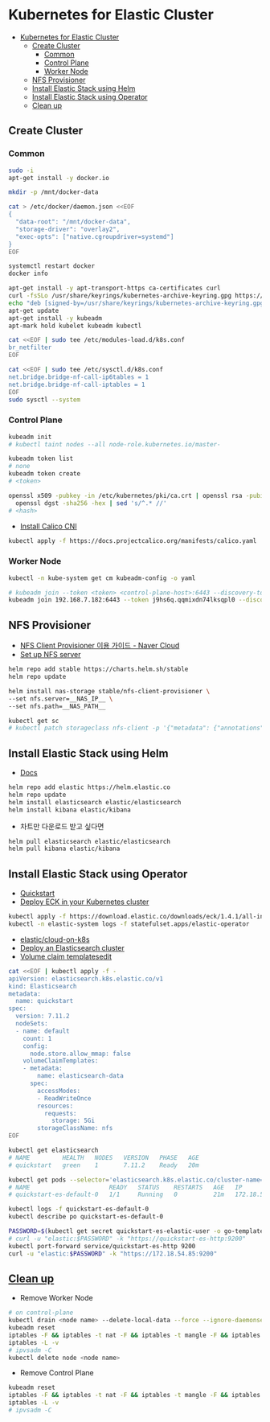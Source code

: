 # Kubernetes for Elastic Cluster

- [Kubernetes for Elastic Cluster](#kubernetes-for-elastic-cluster)
  - [Create Cluster](#create-cluster)
    - [Common](#common)
    - [Control Plane](#control-plane)
    - [Worker Node](#worker-node)
  - [NFS Provisioner](#nfs-provisioner)
  - [Install Elastic Stack using Helm](#install-elastic-stack-using-helm)
  - [Install Elastic Stack using Operator](#install-elastic-stack-using-operator)
  - [Clean up](#clean-up)

## Create Cluster

### Common

```bash
sudo -i
apt-get install -y docker.io
```

```bash
mkdir -p /mnt/docker-data

cat > /etc/docker/daemon.json <<EOF
{
  "data-root": "/mnt/docker-data",
  "storage-driver": "overlay2",
  "exec-opts": ["native.cgroupdriver=systemd"]
}
EOF
```

```bash
systemctl restart docker
docker info
```

```bash
apt-get install -y apt-transport-https ca-certificates curl
curl -fsSLo /usr/share/keyrings/kubernetes-archive-keyring.gpg https://packages.cloud.google.com/apt/doc/apt-key.gpg
echo "deb [signed-by=/usr/share/keyrings/kubernetes-archive-keyring.gpg] https://apt.kubernetes.io/ kubernetes-xenial main" | sudo tee /etc/apt/sources.list.d/kubernetes.list
apt-get update
apt-get install -y kubeadm
apt-mark hold kubelet kubeadm kubectl
```

```bash
cat <<EOF | sudo tee /etc/modules-load.d/k8s.conf
br_netfilter
EOF

cat <<EOF | sudo tee /etc/sysctl.d/k8s.conf
net.bridge.bridge-nf-call-ip6tables = 1
net.bridge.bridge-nf-call-iptables = 1
EOF
sudo sysctl --system
```

### Control Plane

```bash
kubeadm init
# kubectl taint nodes --all node-role.kubernetes.io/master-
```

```bash
kubeadm token list
# none
kubeadm token create
# <token>
```

```bash
openssl x509 -pubkey -in /etc/kubernetes/pki/ca.crt | openssl rsa -pubin -outform der 2>/dev/null | \
  openssl dgst -sha256 -hex | sed 's/^.* //'
# <hash>
```

- [Install Calico CNI](https://docs.projectcalico.org/getting-started/kubernetes/self-managed-onprem/onpremises)

```bash
kubectl apply -f https://docs.projectcalico.org/manifests/calico.yaml
```

### Worker Node

```bash
kubectl -n kube-system get cm kubeadm-config -o yaml
```

```bash
# kubeadm join --token <token> <control-plane-host>:6443 --discovery-token-ca-cert-hash sha256:<hash>
kubeadm join 192.168.7.182:6443 --token j9hs6q.qqmixdn74lksqpl0 --discovery-token-ca-cert-hash sha256:3c18620c7b79f2c90a9268ea0c322536fa0b4c8b4bb5b0f34fb702b321436585
```

## NFS Provisioner

- [NFS Client Provisioner 이용 가이드 - Naver Cloud](https://docs.ncloud.com/ko/vnks/nks-nfs_client_provisioner.html)
- [Set up NFS server](https://www.digitalocean.com/community/tutorials/how-to-set-up-an-nfs-mount-on-ubuntu-20-04)

```bash
helm repo add stable https://charts.helm.sh/stable
helm repo update
```

```bash
helm install nas-storage stable/nfs-client-provisioner \
--set nfs.server=__NAS_IP__ \
--set nfs.path=__NAS_PATH__
```

```bash
kubectl get sc
# kubectl patch storageclass nfs-client -p '{"metadata": {"annotations":{"storageclass.kubernetes.io/is-default-class":"true"}}}'
```

## Install Elastic Stack using Helm

- [Docs](https://github.com/elastic/helm-charts/blob/master/elasticsearch/README.md)

```bash
helm repo add elastic https://helm.elastic.co
helm repo update
helm install elasticsearch elastic/elasticsearch
helm install kibana elastic/kibana
```

- 차트만 다운로드 받고 싶다면

```bash
helm pull elasticsearch elastic/elasticsearch
helm pull kibana elastic/kibana
```

## Install Elastic Stack using Operator

- [Quickstart](https://www.elastic.co/guide/en/cloud-on-k8s/current/k8s-quickstart.html)
- [Deploy ECK in your Kubernetes cluster](https://www.elastic.co/guide/en/cloud-on-k8s/current/k8s-deploy-eck.html)

```bash
kubectl apply -f https://download.elastic.co/downloads/eck/1.4.1/all-in-one.yaml
kubectl -n elastic-system logs -f statefulset.apps/elastic-operator
```

- [elastic/cloud-on-k8s](https://github.com/elastic/cloud-on-k8s)
- [Deploy an Elasticsearch cluster](https://www.elastic.co/guide/en/cloud-on-k8s/master/k8s-quickstart.html)
- [Volume claim templatesedit](https://www.elastic.co/guide/en/cloud-on-k8s/master/k8s-volume-claim-templates.html)

```bash
cat <<EOF | kubectl apply -f -
apiVersion: elasticsearch.k8s.elastic.co/v1
kind: Elasticsearch
metadata:
  name: quickstart
spec:
  version: 7.11.2
  nodeSets:
  - name: default
    count: 1
    config:
      node.store.allow_mmap: false
    volumeClaimTemplates:
    - metadata:
        name: elasticsearch-data
      spec:
        accessModes:
        - ReadWriteOnce
        resources:
          requests:
            storage: 5Gi
        storageClassName: nfs
EOF
```

```bash
kubectl get elasticsearch
# NAME         HEALTH   NODES   VERSION   PHASE   AGE
# quickstart   green    1       7.11.2    Ready   20m
```

```bash
kubectl get pods --selector='elasticsearch.k8s.elastic.co/cluster-name=quickstart' -o wide
# NAME                      READY   STATUS    RESTARTS   AGE   IP             NODE          NOMINATED NODE   READINESS GATES
# quickstart-es-default-0   1/1     Running   0          21m   172.18.54.85   esxi05-vm03   <none>           <none>
```

```bash
kubectl logs -f quickstart-es-default-0
kubectl describe po quickstart-es-default-0
```

```bash
PASSWORD=$(kubectl get secret quickstart-es-elastic-user -o go-template='{{.data.elastic | base64decode}}')
# curl -u "elastic:$PASSWORD" -k "https://quickstart-es-http:9200"
kubectl port-forward service/quickstart-es-http 9200
curl -u "elastic:$PASSWORD" -k "https://172.18.54.85:9200"
```

## [Clean up](https://kubernetes.io/docs/setup/production-environment/tools/kubeadm/create-cluster-kubeadm/#tear-down)

- Remove Worker Node

```bash
# on control-plane
kubectl drain <node name> --delete-local-data --force --ignore-daemonsets
kubeadm reset
iptables -F && iptables -t nat -F && iptables -t mangle -F && iptables -X
iptables -L -v
# ipvsadm -C
kubectl delete node <node name>
```

- Remove Control Plane

```bash
kubeadm reset
iptables -F && iptables -t nat -F && iptables -t mangle -F && iptables -X
iptables -L -v
# ipvsadm -C
```
